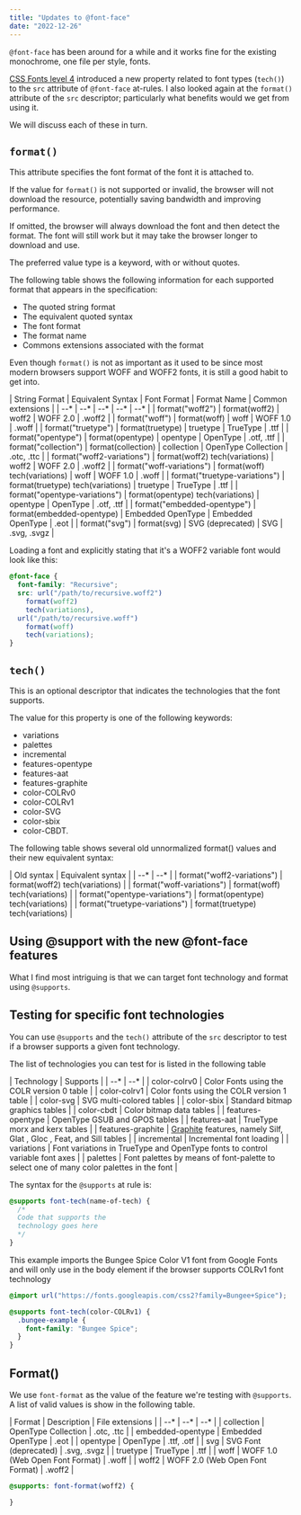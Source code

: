 ```yaml
---
title: "Updates to @font-face"
date: "2022-12-26"
---
```


`@font-face` has been around for a while and it works fine for the existing monochrome, one file per style, fonts.

[CSS Fonts level 4](https://w3c.github.io/csswg-drafts/css-fonts/) introduced a new property related to font types (`tech()`) to the `src` attribute of `@font-face` at-rules. I also looked again at the `format()` attribute of the `src` descriptor; particularly what benefits would we get from using it.

We will discuss each of these in turn.

## `format()`

This attribute specifies the font format of the font it is attached to.

If the value for `format()` is not supported or invalid, the browser will not download the resource, potentially saving bandwidth and improving performance.

If omitted, the browser will always download the font and then detect the format. The font will still work but it may take the browser longer to download and use.

The preferred value type is a keyword, with or without quotes.

The following table shows the following information for each supported format that appears in the specification:

* The quoted string format
* The equivalent quoted syntax
* The font format
* The format name
* Commons extensions associated with the format

Even though `format()` is not as important as it used to be since most modern browsers support WOFF and WOFF2 fonts, it is still a good habit to get into.

| String Format | Equivalent Syntax | Font Format | Format Name | Common extensions |
| --* | --* | --* | --* | --* |
| format("woff2") | format(woff2) | woff2 | WOFF 2.0 | .woff2 |
| format("woff") | format(woff) | woff | WOFF 1.0 | .woff |
| format("truetype") | format(truetype) | truetype | TrueType | .ttf |
| format("opentype") | format(opentype) | opentype | OpenType | .otf, .ttf |
| format("collection") | format(collection) | collection | OpenType Collection | .otc, .ttc |
| format("woff2-variations") | format(woff2) tech(variations) | woff2 | WOFF 2.0 | .woff2 |
| format("woff-variations") | format(woff) tech(variations) | woff | WOFF 1.0 | .woff |
| format("truetype-variations") | format(truetype) tech(variations) | truetype | TrueType | .ttf |
| format("opentype-variations") | format(opentype) tech(variations) | opentype | OpenType | .otf, .ttf |
| format("embedded-opentype") | format(embedded-opentype) | Embedded OpenType | Embedded OpenType | .eot |
| format("svg") | format(svg) | SVG (deprecated) | SVG | .svg, .svgz |

Loading a font and explicitly stating that it's a WOFF2 variable font would look like this:

```css
@font-face {
  font-family: "Recursive";
  src: url("/path/to/recursive.woff2")
    format(woff2)
    tech(variations),
  url("/path/to/recursive.woff")
    format(woff)
    tech(variations);
}
```

## `tech()`

This is an optional descriptor that indicates the technologies that the font supports.

The value for this property is one of the following keywords:

* variations
* palettes
* incremental
* features-opentype
* features-aat
* features-graphite
* color-COLRv0
* color-COLRv1
* color-SVG
* color-sbix
* color-CBDT.

The following table shows several old unnormalized format() values and their new equivalent syntax:

| Old syntax | Equivalent syntax |
| --* | --* |
| format("woff2-variations") | format(woff2) tech(variations) |
| format("woff-variations") | format(woff) tech(variations) |
| format("opentype-variations") | format(opentype) tech(variations) |
| format("truetype-variations") | format(truetype) tech(variations) |

## Using @support with the new @font-face features

What I find most intriguing is that we can target font technology and format using `@supports`.

## Testing for specific font technologies

You can use `@supports` and the `tech()` attribute of the `src` descriptor to test if a browser supports a given font technology.

The list of technologies you can test for is listed in the following table

| Technology | Supports |
| --* | --* |
| color-colrv0 | Color Fonts using the COLR version 0 table |
| color-colrv1 | Color fonts using the COLR version 1 table |
| color-svg | SVG multi-colored tables |
| color-sbix | Standard bitmap graphics tables |
| color-cbdt | Color bitmap data tables |
| features-opentype | OpenType GSUB and GPOS tables |
| features-aat | TrueType morx and kerx tables |
| features-graphite | [Graphite](https://en.wikipedia.org/wiki/Graphite_(smart_font_technology)) features, namely Silf, Glat , Gloc , Feat, and Sill tables |
| incremental | Incremental font loading |
| variations | Font variations in TrueType and OpenType fonts to control variable font axes |
| palettes | Font palettes by means of font-palette to select one of many color palettes in the font |

The syntax for the `@supports` at rule is:

```css
@supports font-tech(name-of-tech) {
  /*
  Code that supports the
  technology goes here
  */
}
```

This example imports the Bungee Spice Color V1 font from Google Fonts and will only use in the body element if the browser supports COLRv1 font technology

```css
@import url("https://fonts.googleapis.com/css2?family=Bungee+Spice");

@supports font-tech(color-COLRv1) {
  .bungee-example {
    font-family: "Bungee Spice";
  }
}
```

## Format()

We use `font-format` as the value of the feature we're testing with `@supports`. A list of valid values is show in the following table.

| Format | Description | File extensions |
| --* | --* | --* |
| collection | OpenType Collection | .otc, .ttc |
| embedded-opentype | Embedded OpenType | .eot |
| opentype | OpenType | .ttf, .otf |
| svg | SVG Font (deprecated) | .svg, .svgz |
| truetype | TrueType | .ttf |
| woff | WOFF 1.0 (Web Open Font Format) | .woff |
| woff2 | WOFF 2.0 (Web Open Font Format) | .woff2 |

```css
@supports: font-format(woff2) {

}
```
